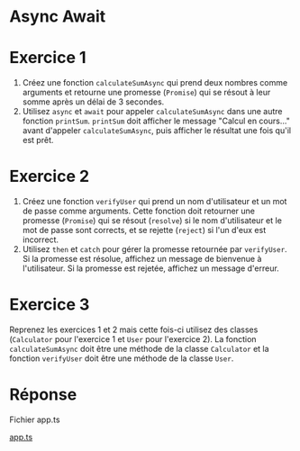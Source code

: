 # Async Await

# Exercice 1

1. Créez une fonction `calculateSumAsync` qui prend deux nombres comme arguments et retourne une promesse (`Promise`) qui se résout à leur somme après un délai de 3 secondes.
2. Utilisez `async` et `await` pour appeler `calculateSumAsync` dans une autre fonction `printSum`. `printSum` doit afficher le message "Calcul en cours..." avant d'appeler `calculateSumAsync`, puis afficher le résultat une fois qu'il est prêt.

# Exercice 2

1. Créez une fonction `verifyUser` qui prend un nom d'utilisateur et un mot de passe comme arguments. Cette fonction doit retourner une promesse (`Promise`) qui se résout (`resolve`) si le nom d'utilisateur et le mot de passe sont corrects, et se rejette (`reject`) si l'un d'eux est incorrect.
2. Utilisez `then` et `catch` pour gérer la promesse retournée par `verifyUser`. Si la promesse est résolue, affichez un message de bienvenue à l'utilisateur. Si la promesse est rejetée, affichez un message d'erreur.

# Exercice 3

Reprenez les exercices 1 et 2 mais cette fois-ci utilisez des classes (`Calculator` pour l'exercice 1 et `User` pour l'exercice 2). La fonction `calculateSumAsync` doit être une méthode de la classe `Calculator` et la fonction `verifyUser` doit être une méthode de la classe `User`.



# Réponse

Fichier app.ts

[app.ts](app.ts ":include :type=code ts")